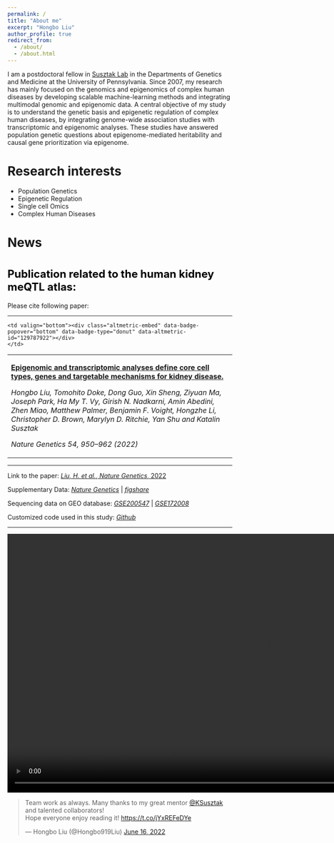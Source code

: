 ```yaml
---
permalink: /
title: "About me"
excerpt: "Hongbo Liu"
author_profile: true
redirect_from: 
  - /about/
  - /about.html
---
```

<base target="_blank">

I am a postdoctoral fellow in [Susztak Lab](https://www.med.upenn.edu/susztaklab) in the Departments of Genetics and Medicine at the University of Pennsylvania.
Since 2007, my research has mainly focused on the genomics and epigenomics of complex human diseases by developing scalable machine-learning methods and integrating 
multimodal genomic and epigenomic data. A central objective of my study is to understand the genetic basis and epigenetic regulation of complex human diseases, 
by integrating genome-wide association studies with transcriptomic and epigenomic analyses. 
These studies have answered population genetic questions about epigenome-mediated heritability and causal gene prioritization via epigenome.

Research interests
======
* Population Genetics
* Epigenetic Regulation
* Single cell Omics
* Complex Human Diseases


News
======
<html>
<body>

<div id="site_content_isoform">
<!--<p><h1 id="gene_title">Please Cite:</h1></p>-->
<!--<div><p><strong>Human whole blood mQTL study (<a href="https://www.pnas.org/content/117/46/29013"><i>Sheng, X. et al.</i>, <i>Proceedings of the National Academy of Sciences</i>, 2020</a>):</strong></p>-->
<!--<p><i>Sheng, X. et al.</i> Systematic integrated analysis of genetic and epigenetic variation in diabetic kidney disease. <i>Proceedings of the National Academy of Sciences</i> (2020).</p>-->
<h1><font size="+2" color="black" id="title1"><strong>Publication related to the human kidney meQTL atlas:</strong></font></h1>
<p>Please cite following paper:</p><hr />
<p></p>
<table id="susztakmenu">
<tr>
    <td valign="bottom">
        <p><a href="https://www.nature.com/articles/s41588-022-01097-w" target="_blank"><strong>Epigenomic and transcriptomic analyses define core cell types, genes and targetable mechanisms for kidney disease.</strong></a></p>
        <p><i>Hongbo Liu, Tomohito Doke, Dong Guo, Xin Sheng, Ziyuan Ma, Joseph Park, Ha My T. Vy, Girish N. Nadkarni, Amin Abedini, Zhen Miao, Matthew Palmer, Benjamin F. Voight, Hongzhe Li, Christopher D. Brown, Marylyn D. Ritchie, Yan Shu and Katalin Susztak</i></p>
        <p><i>Nature Genetics 54, 950–962 (2022)</i></p>
    </td><!-- comment -->

<!--    <td valign="bottom"><div<a href="https://plu.mx/plum/a/?doi=10.1038%2Fs41588-022-01097-w" data-popup="bottom" data-size="large" class="plumx-plum-print-popup" data-site="plum" data-hide-when-empty="true"></a></div>
    </td>-->
    
    <td valign="bottom"><div class="altmetric-embed" data-badge-popover="bottom" data-badge-type="donut" data-altmetric-id="129787922"></div>
    </td>
 </tr>
 </table>

<p></p>
<p></p>
<p></p><hr />
<p></p>
<p></p>
<p>Link to the paper: <a href="https://www.nature.com/articles/s41588-022-01097-w" target="_blank"><i>Liu, H. et al.</i>, <i>Nature Genetics</i>, 2022</a></p>
<p></p>
<p>Supplementary Data: <a href="https://static-content.springer.com/esm/art%3A10.1038%2Fs41588-022-01097-w/MediaObjects/41588_2022_1097_MOESM4_ESM.xlsx" target="_blank"><i>Nature Genetics</i></a> | <a href="https://doi.org/10.6084/m9.figshare.15183495" target="_blank"><i>figshare</i></a></p>
<p></p>
<p>Sequencing data on GEO database: <a href="https://www.ncbi.nlm.nih.gov/geo/query/acc.cgi?acc=GSE200547" target="_blank"><i>GSE200547</i></a> | <a href="https://www.ncbi.nlm.nih.gov/geo/query/acc.cgi?acc=GSE172008" target="_blank"><i>GSE172008</i></a></p>
<p></p>
<p>Customized code used in this study: <a href="https://github.com/hbliu/Kidney_Epi_Pri" target="_blank"><i>Github</i></a></p>

<p></p>
<p></p>
<p></p><hr />
<video width="1160" autoplay muted>
  <source src="image/NG_Paper.mp4" type="video/mp4">
</video>

</div>


<blockquote class="twitter-tweet"><p lang="en" dir="ltr">Team work as always. Many thanks to my great mentor <a href="https://twitter.com/KSusztak?ref_src=twsrc%5Etfw">@KSusztak</a> and talented collaborators!<br>Hope everyone enjoy reading it! <a href="https://t.co/jYxREFeDYe">https://t.co/jYxREFeDYe</a></p>&mdash; Hongbo Liu (@Hongbo919Liu) <a href="https://twitter.com/Hongbo919Liu/status/1537473379418066944?ref_src=twsrc%5Etfw">June 16, 2022</a></blockquote> <script async src="https://platform.twitter.com/widgets.js" charset="utf-8"></script>
</body>
</html>


<!-- 
Site-wide configuration
------
The main configuration file for the site is in the base directory in [_config.yml](https://github.com/academicpages/academicpages.github.io/blob/master/_config.yml), which defines the content in the sidebars and other site-wide features. You will need to replace the default variables with ones about yourself and your site's github repository. The configuration file for the top menu is in [_data/navigation.yml](https://github.com/academicpages/academicpages.github.io/blob/master/_data/navigation.yml). For example, if you don't have a portfolio or blog posts, you can remove those items from that navigation.yml file to remove them from the header. 

Create content & metadata
------
For site content, there is one markdown file for each type of content, which are stored in directories like _publications, _talks, _posts, _teaching, or _pages. For example, each talk is a markdown file in the [_talks directory](https://github.com/academicpages/academicpages.github.io/tree/master/_talks). At the top of each markdown file is structured data in YAML about the talk, which the theme will parse to do lots of cool stuff. The same structured data about a talk is used to generate the list of talks on the [Talks page](https://academicpages.github.io/talks), each [individual page](https://academicpages.github.io/talks/2012-03-01-talk-1) for specific talks, the talks section for the [CV page](https://academicpages.github.io/cv), and the [map of places you've given a talk](https://academicpages.github.io/talkmap.html) (if you run this [python file](https://github.com/academicpages/academicpages.github.io/blob/master/talkmap.py) or [Jupyter notebook](https://github.com/academicpages/academicpages.github.io/blob/master/talkmap.ipynb), which creates the HTML for the map based on the contents of the _talks directory).

**Markdown generator**

I have also created [a set of Jupyter notebooks](https://github.com/academicpages/academicpages.github.io/tree/master/markdown_generator
) that converts a CSV containing structured data about talks or presentations into individual markdown files that will be properly formatted for the academicpages template. The sample CSVs in that directory are the ones I used to create my own personal website at stuartgeiger.com. My usual workflow is that I keep a spreadsheet of my publications and talks, then run the code in these notebooks to generate the markdown files, then commit and push them to the GitHub repository.

How to edit your site's GitHub repository
------
Many people use a git client to create files on their local computer and then push them to GitHub's servers. If you are not familiar with git, you can directly edit these configuration and markdown files directly in the github.com interface. Navigate to a file (like [this one](https://github.com/academicpages/academicpages.github.io/blob/master/_talks/2012-03-01-talk-1.md) and click the pencil icon in the top right of the content preview (to the right of the "Raw | Blame | History" buttons). You can delete a file by clicking the trashcan icon to the right of the pencil icon. You can also create new files or upload files by navigating to a directory and clicking the "Create new file" or "Upload files" buttons. 

Example: editing a markdown file for a talk
![Editing a markdown file for a talk](/images/editing-talk.png)

For more info
------
More info about configuring academicpages can be found in [the guide](https://academicpages.github.io/markdown/). The [guides for the Minimal Mistakes theme](https://mmistakes.github.io/minimal-mistakes/docs/configuration/) (which this theme was forked from) might also be helpful.
 -->
